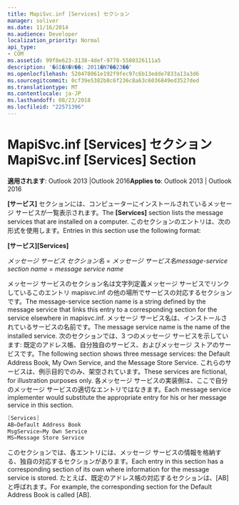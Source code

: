 ```yaml
---
title: MapiSvc.inf [Services] セクション
manager: soliver
ms.date: 11/16/2014
ms.audience: Developer
localization_priority: Normal
api_type:
- COM
ms.assetid: 99f8e623-3138-4def-9778-5580326111a5
description: '�ŏI�X�V��: 2011�N7��23��'
ms.openlocfilehash: 520478061e192f9fec97c6b13edde7833a13a3d6
ms.sourcegitcommit: 0cf39e5382b8c6f236c8a63c6036849ed3527ded
ms.translationtype: MT
ms.contentlocale: ja-JP
ms.lasthandoff: 08/23/2018
ms.locfileid: "22571396"
---
```

# <a name="mapisvcinf-services-section"></a><span data-ttu-id="de417-103">MapiSvc.inf [Services] セクション</span><span class="sxs-lookup"><span data-stu-id="de417-103">MapiSvc.inf [Services] Section</span></span>

  
  
<span data-ttu-id="de417-104">**適用されます**: Outlook 2013 |Outlook 2016</span><span class="sxs-lookup"><span data-stu-id="de417-104">**Applies to**: Outlook 2013 | Outlook 2016</span></span> 
  
<span data-ttu-id="de417-105">**[サービス]** セクションには、コンピューターにインストールされているメッセージ サービスが一覧表示されます。</span><span class="sxs-lookup"><span data-stu-id="de417-105">The **[Services]** section lists the message services that are installed on a computer.</span></span> <span data-ttu-id="de417-106">このセクションのエントリは、次の形式を使用します。</span><span class="sxs-lookup"><span data-stu-id="de417-106">Entries in this section use the following format:</span></span> 
  
 <span data-ttu-id="de417-107">**[サービス]**</span><span class="sxs-lookup"><span data-stu-id="de417-107">**[Services]**</span></span>
  
 <span data-ttu-id="de417-108">_メッセージ サービス セクション名_ =  _メッセージ サービス名_</span><span class="sxs-lookup"><span data-stu-id="de417-108">_message-service section name_ =  _message service name_</span></span>
  
<span data-ttu-id="de417-109">メッセージ サービスのセクション名は文字列定義メッセージ サービスでリンクしているこのエントリ mapisvc.inf の他の場所でサービスの対応するセクションです。</span><span class="sxs-lookup"><span data-stu-id="de417-109">The message-service section name is a string defined by the message service that links this entry to a corresponding section for the service elsewhere in mapisvc.inf.</span></span> <span data-ttu-id="de417-110">メッセージ サービス名は、インストールされているサービスの名前です。</span><span class="sxs-lookup"><span data-stu-id="de417-110">The message service name is the name of the installed service.</span></span> <span data-ttu-id="de417-111">次のセクションでは、3 つのメッセージ サービスを示しています: 既定のアドレス帳、自分独自のサービス、およびメッセージ ストアのサービスです。</span><span class="sxs-lookup"><span data-stu-id="de417-111">The following section shows three message services: the Default Address Book, My Own Service, and the Message Store Service.</span></span> <span data-ttu-id="de417-112">これらのサービスは、例示目的でのみ、架空されています。</span><span class="sxs-lookup"><span data-stu-id="de417-112">These services are fictional, for illustration purposes only.</span></span> <span data-ttu-id="de417-113">各メッセージ サービスの実装側は、ここで自分のメッセージ サービスの適切なエントリではなきます。</span><span class="sxs-lookup"><span data-stu-id="de417-113">Each message service implementer would substitute the appropriate entry for his or her message service in this section.</span></span>
  
```cpp
[Services]
AB=Default Address Book
MsgService=My Own Service
MS=Message Store Service

```

<span data-ttu-id="de417-114">このセクションでは、各エントリには、メッセージ サービスの情報を格納する、独自の対応するセクションがあります。</span><span class="sxs-lookup"><span data-stu-id="de417-114">Each entry in this section has a corresponding section of its own where information for the message service is stored.</span></span> <span data-ttu-id="de417-115">たとえば、既定のアドレス帳の対応するセクションは、[AB] と呼ばれます。</span><span class="sxs-lookup"><span data-stu-id="de417-115">For example, the corresponding section for the Default Address Book is called [AB].</span></span>
  

